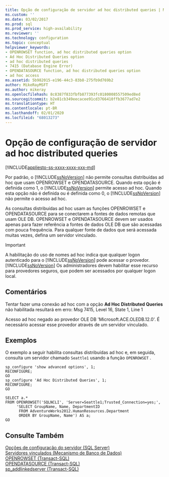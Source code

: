 ```yaml
---
title: Opção de configuração de servidor ad hoc distributed queries | Microsoft Docs
ms.custom: ''
ms.date: 03/02/2017
ms.prod: sql
ms.prod_service: high-availability
ms.reviewer: ''
ms.technology: configuration
ms.topic: conceptual
helpviewer_keywords:
- OPENROWSET function, ad hoc distributed queries option
- Ad Hoc Distributed Queries option
- ad hoc distributed queries
- 7415 (Database Engine Error)
- OPENDATASOURCE function, ad hoc distributed queries option
- ad hoc access
ms.assetid: 5b982015-e196-44c3-83b8-275fb9d769b2
author: MikeRayMSFT
ms.author: mikeray
ms.openlocfilehash: 8c8387f833fbfb877393fc0180008557509ed8ed
ms.sourcegitcommit: b2e81cb349eecacee91cd3766410ffb3677ad7e2
ms.translationtype: HT
ms.contentlocale: pt-BR
ms.lasthandoff: 02/01/2020
ms.locfileid: "68013273"
---
```

# <a name="ad-hoc-distributed-queries-server-configuration-option"></a>Opção de configuração de servidor ad hoc distributed queries
[!INCLUDE[appliesto-ss-xxxx-xxxx-xxx-md](../../includes/appliesto-ss-xxxx-xxxx-xxx-md.md)]

  Por padrão, o [!INCLUDE[ssNoVersion](../../includes/ssnoversion-md.md)] não permite consultas distribuídas ad hoc que usam OPENROWSET e OPENDATASOURCE. Quando esta opção é definida como 1, o [!INCLUDE[ssNoVersion](../../includes/ssnoversion-md.md)] permite acesso ad hoc. Quando esta opção não é definida ou é definida como 0, o [!INCLUDE[ssNoVersion](../../includes/ssnoversion-md.md)] não permite o acesso ad hoc.  
  
 As consultas distribuídas ad hoc usam as funções OPENROWSET e OPENDATASOURCE para se conectarem a fontes de dados remotas que usam OLE DB. OPENROWSET e OPENDATASOURCE devem ser usados apenas para fazer referência a fontes de dados OLE DB que são acessadas com pouca frequência. Para qualquer fonte de dados que será acessada muitas vezes, defina um servidor vinculado.  
  
> [!IMPORTANT]  
>  A habilitação do uso de nomes ad hoc indica que qualquer logon autenticado para o [!INCLUDE[ssNoVersion](../../includes/ssnoversion-md.md)] pode acessar o provedor. [!INCLUDE[ssNoVersion](../../includes/ssnoversion-md.md)] Os administradores devem habilitar esse recurso para provedores seguros, que podem ser acessados por qualquer logon local.  
  
## <a name="remarks"></a>Comentários  
 Tentar fazer uma conexão ad hoc com a opção **Ad Hoc Distributed Queries** não habilitada resultará em erro: Msg 7415, Level 16, State 1, Line 1  
  
 Acesso ad hoc negado ao provedor OLE DB 'Microsoft.ACE.OLEDB.12.0'. É necessário acessar esse provedor através de um servidor vinculado.  
  
## <a name="examples"></a>Exemplos  
 O exemplo a seguir habilita consultas distribuídas ad hoc e, em seguida, consulta um servidor chamado `Seattle1` usando a função `OPENROWSET` .  
  
```  
sp_configure 'show advanced options', 1;  
RECONFIGURE;
GO 
sp_configure 'Ad Hoc Distributed Queries', 1;  
RECONFIGURE;  
GO  
  
SELECT a.*  
FROM OPENROWSET('SQLNCLI', 'Server=Seattle1;Trusted_Connection=yes;',  
     'SELECT GroupName, Name, DepartmentID  
      FROM AdventureWorks2012.HumanResources.Department  
      ORDER BY GroupName, Name') AS a;  
GO  
```  
  
## <a name="see-also"></a>Consulte Também  
 [Opções de configuração do servidor &#40;SQL Server&#41;](../../database-engine/configure-windows/server-configuration-options-sql-server.md)   
 [Servidores vinculados &#40;Mecanismo de Banco de Dados&#41;](../../relational-databases/linked-servers/linked-servers-database-engine.md)   
 [OPENROWSET &#40;Transact-SQL&#41;](../../t-sql/functions/openrowset-transact-sql.md)   
 [OPENDATASOURCE &#40;Transact-SQL&#41;](../../t-sql/functions/opendatasource-transact-sql.md)   
 [sp_addlinkedserver &#40;Transact-SQL&#41;](../../relational-databases/system-stored-procedures/sp-addlinkedserver-transact-sql.md)  
  
  

